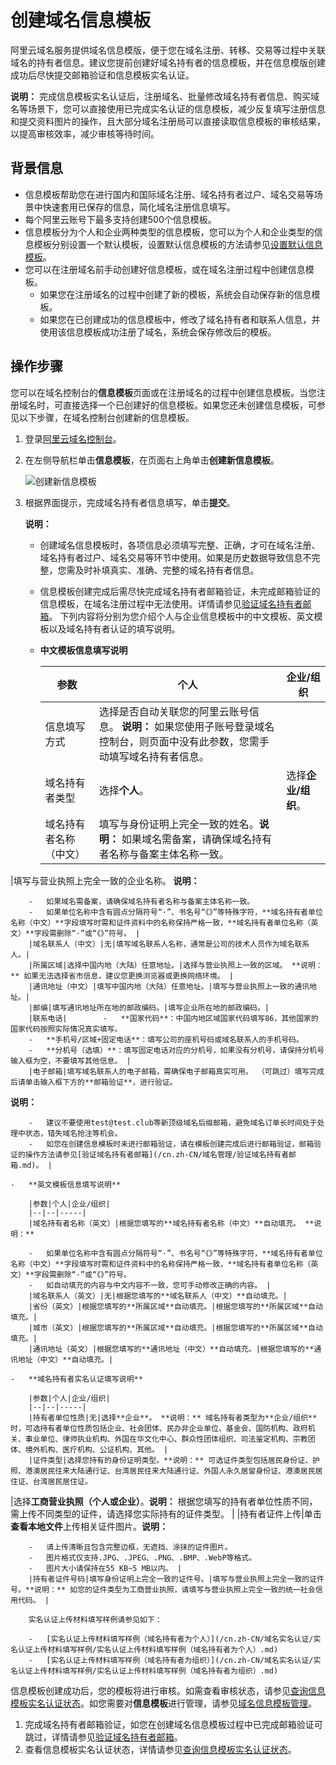 # 创建域名信息模板

阿里云域名服务提供域名信息模版，便于您在域名注册、转移、交易等过程中关联域名的持有者信息。建议您提前创建好域名持有者的信息模板，并在信息模版创建成功后尽快提交邮箱验证和信息模板实名认证。

**说明：** 完成信息模板实名认证后，注册域名、批量修改域名持有者信息、购买域名等场景下，您可以直接使用已完成实名认证的信息模板，减少反复填写注册信息和提交资料图片的操作，且大部分域名注册局可以直接读取信息模板的审核结果，以提高审核效率，减少审核等待时间。

## 背景信息

-   信息模板帮助您在进行国内和国际域名注册、域名持有者过户、域名交易等场景中快速套用已保存的信息，简化域名注册信息填写。
-   每个阿里云账号下最多支持创建500个信息模板。
-   信息模板分为个人和企业两种类型的信息模板，您可以为个人和企业类型的信息模板分别设置一个默认模板，设置默认信息模板的方法请参见[设置默认信息模板](/cn.zh-CN/域名管理/域名信息模板管理.md)。
-   您可以在注册域名前手动创建好信息模板，或在域名注册过程中创建信息模板。
    -   如果您在注册域名的过程中创建了新的模板，系统会自动保存新的信息模板。
    -   如果您在已创建成功的信息模板中，修改了域名持有者和联系人信息，并使用该信息模板成功注册了域名，系统会保存修改后的模板。

## 操作步骤

您可以在域名控制台的**信息模板**页面或在注册域名的过程中创建信息模板。当您注册域名时，可直接选择一个已创建好的信息模板。如果您还未创建信息模板，可参见以下步骤，在域名控制台创建新的信息模板。

1.  登录[阿里云域名控制台](https://dc.console.aliyun.com)。

2.  在左侧导航栏单击**信息模板**，在页面右上角单击**创建新信息模板**。

    ![创建新信息模板](https://static-aliyun-doc.oss-accelerate.aliyuncs.com/assets/img/zh-CN/3764584161/p76496.png)

3.  根据界面提示，完成域名持有者信息填写，单击**提交**。

    **说明：**

    -   创建域名信息模板时，各项信息必须填写完整、正确，才可在域名注册、域名持有者过户、域名交易等环节中使用。如果是历史数据导致信息不完整，您需及时补填真实、准确、完整的域名持有者信息。
    -   信息模板创建完成后需尽快完成域名持有者邮箱验证，未完成邮箱验证的信息模板，在域名注册过程中无法使用。详情请参见[验证域名持有者邮箱](/cn.zh-CN/域名管理/验证域名持有者邮箱.md)。
    下列内容将分别为您介绍个人与企业信息模板中的中文模板、英文模板以及域名持有者认证的填写说明。

    -   **中文模板信息填写说明**

        |参数|个人|企业/组织|
        |--|--|-----|
        |信息填写方式|选择是否自动关联您的阿里云账号信息。 **说明：** 如果您使用子账号登录域名控制台，则页面中没有此参数，您需手动填写域名持有者信息。 |
        |域名持有者类型|选择**个人**。|选择**企业/组织**。|
        |域名持有者名称（中文）|填写与身份证明上完全一致的姓名。**说明：** 如果域名需备案，请确保域名持有者名称与备案主体名称一致。

|填写与营业执照上完全一致的企业名称。 **说明：**

        -   如果域名需备案，请确保域名持有者名称与备案主体名称一致。
        -   如果单位名称中含有圆点分隔符号“·”、书名号“《》”等特殊字符，**域名持有者单位名称（中文）**字段填写时需和证件资料中的名称保持严格一致，**域名持有者单位名称（英文）**字段需删除“·”或“《》”符号。 |
        |域名联系人（中文）|无|填写域名联系人名称，通常是公司的技术人员作为域名联系人。|
        |所属区域|选择中国内地（大陆）任意地址。|选择与营业执照上一致的区域。 **说明：** 如果无法选择省市信息，建议您更换浏览器或更换网络环境。 |
        |通讯地址（中文）|填写中国内地（大陆）任意地址。|填写与营业执照上一致的通讯地址。|
        |邮编|填写通讯地址所在地的邮政编码。|填写企业所在地的邮政编码。|
        |联系电话|        -   **国家代码**：中国内地区域国家代码填写86，其他国家的国家代码按照实际情况真实填写。
        -   **手机号/区域+固定电话**：填写公司的座机号码或域名联系人的手机号码。
        -   **分机号（选填）**：填写固定电话对应的分机号，如果没有分机号，请保持分机号输入框为空，不要填写其他信息。 |
        |电子邮箱|填写域名联系人的电子邮箱，需确保电子邮箱真实可用。 （可跳过）填写完成后请单击输入框下方的**邮箱验证**，进行验证。

**说明：**

        -   建议不要使用test@test.club等新顶级域名后缀邮箱，避免域名订单长时间处于处理中状态，错失域名抢注等机会。
        -   如您在创建信息模板时未进行邮箱验证，请在模板创建完成后进行邮箱验证，邮箱验证的操作方法请参见[验证域名持有者邮箱](/cn.zh-CN/域名管理/验证域名持有者邮箱.md)。 |

    -   **英文模板信息填写说明**

        |参数|个人|企业/组织|
        |--|--|-----|
        |域名持有者名称（英文）|根据您填写的**域名持有者名称（中文）**自动填充。 **说明：**

        -   如果单位名称中含有圆点分隔符号“·”、书名号“《》”等特殊字符，**域名持有者单位名称（中文）**字段填写时需和证件资料中的名称保持严格一致，**域名持有者单位名称（英文）**字段需删除“·”或“《》”符号。
        -   如自动填充的内容与中文内容不一致，您可手动修改正确的内容。 |
        |域名联系人（英文）|无|根据您填写的**域名联系人（中文）**自动填充。|
        |省份（英文）|根据您填写的**所属区域**自动填充。|根据您填写的**所属区域**自动填充。|
        |城市（英文）|根据您填写的**所属区域**自动填充。|根据您填写的**所属区域**自动填充。|
        |通讯地址（英文）|根据您填写的**通讯地址（中文）**自动填充。|根据您填写的**通讯地址（中文）**自动填充。|

    -   **域名持有者实名认证填写说明**

        |参数|个人|企业/组织|
        |--|--|-----|
        |持有者单位性质|无|选择**企业**。 **说明：** 域名持有者类型为**企业/组织**时，可选持有者单位性质包括企业、社会团体、民办非企业单位、基金会、国防机构、政府机关、事业单位、律师执业机构、外国在华文化中心、群众性团体组织、司法鉴定机构、宗教团体、境外机构、医疗机构、公证机构、其他。 |
        |证件类型|选择您持有的身份证明类型。**说明：** 可选证件类型包括居民身份证、护照、港澳居民往来大陆通行证、台湾居民往来大陆通行证、外国人永久居留身份证、港澳居民居住证、台湾居民居住证。

|选择**工商营业执照（个人或企业）**。**说明：** 根据您填写的持有者单位性质不同，需上传不同类型的证件，请选择您实际持有的证件类型。 |
        |持有者证件上传|单击**查看本地文件**上传相关证件图片。**说明：**

        -   请上传清晰且包含完整边框，无遮挡、涂抹的证件图片。
        -   图片格式仅支持.JPG、.JPEG、.PNG、.BMP、.WebP等格式。
        -   图片大小请保持在55 KB~5 MB以内。 |
        |持有者证件号码|填写身份证明上完全一致的证件号。|填写与营业执照上完全一致的证件号。**说明：** 如您的证件类型为工商营业执照，请填写与营业执照上完全一致的统一社会信用代码。 |

        实名认证上传材料填写样例请参见如下：

        -   [实名认证上传材料填写样例（域名持有者为个人）](/cn.zh-CN/域名实名认证/实名认证上传材料填写样例/实名认证上传材料填写样例（域名持有者为个人）.md)
        -   [实名认证上传材料填写样例（域名持有者为组织）](/cn.zh-CN/域名实名认证/实名认证上传材料填写样例/实名认证上传材料填写样例（域名持有者为组织）.md)

信息模板创建成功后，您的模板将进行审核。如需查看审核状态，请参见[查询信息模板实名认证状态](/cn.zh-CN/域名管理/域名信息模板管理.mdsection_nwr_osa_jkw)。如您需要对**信息模板**进行管理，请参见[域名信息模板管理](/cn.zh-CN/域名管理/域名信息模板管理.md)。

1.  完成域名持有者邮箱验证，如您在创建域名信息模板过程中已完成邮箱验证可跳过，详情请参见[验证域名持有者邮箱](/cn.zh-CN/域名管理/验证域名持有者邮箱.md)。
2.  查看信息模板实名认证状态，详情请参见[查询信息模板实名认证状态](/cn.zh-CN/域名管理/域名信息模板管理.mdsection_nwr_osa_jkw)。

